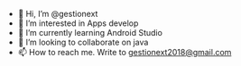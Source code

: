 - 👋 Hi, I’m @gestionext
- 👀 I’m interested in Apps develop
- 🌱 I’m currently learning Android Studio
- 💞️ I’m looking to collaborate on java
- 📫 How to reach me. Write to gestionext2018@gmail.com 

<!---
gestionext/gestionext is a ✨ special ✨ repository because its `README.md` (this file) appears on your GitHub profile.
You can click the Preview link to take a look at your changes.
--->
